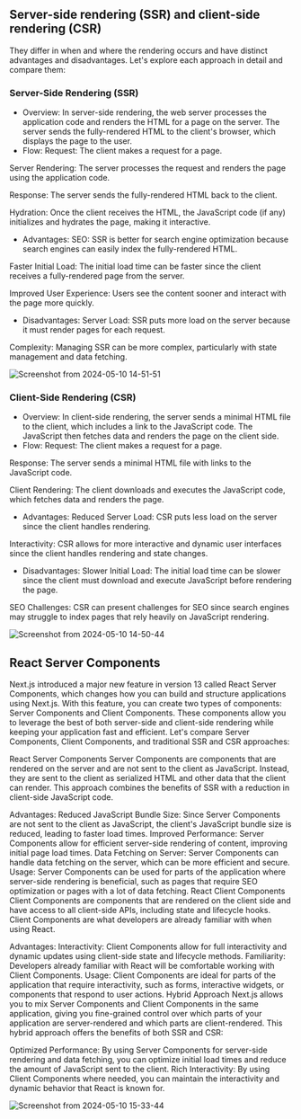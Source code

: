 
## Server-side rendering (SSR) and client-side rendering (CSR) 
They differ in when and where the rendering occurs and have distinct advantages and disadvantages. Let's explore each approach in detail and compare them:

### Server-Side Rendering (SSR)
- Overview: In server-side rendering, the web server processes the application code and renders the HTML for a page on the server. The server sends the fully-rendered HTML to the client's browser, which displays the page to the user.
- Flow:
Request: The client makes a request for a page.

Server Rendering: The server processes the request and renders the page using the application code.

Response: The server sends the fully-rendered HTML back to the client.

Hydration: Once the client receives the HTML, the JavaScript code (if any) initializes and hydrates the page, making it interactive.

- Advantages:
SEO: SSR is better for search engine optimization because search engines can easily index the fully-rendered HTML.

Faster Initial Load: The initial load time can be faster since the client receives a fully-rendered page from the server.

Improved User Experience: Users see the content sooner and interact with the page more quickly.

- Disadvantages:
Server Load: SSR puts more load on the server because it must render pages for each request.

Complexity: Managing SSR can be more complex, particularly with state management and data fetching.

![Screenshot from 2024-05-10 14-51-51](https://github.com/Gaurav038/interview-notes/assets/78479119/41eb3ada-5956-4c4b-96e2-078988a5f033)

### Client-Side Rendering (CSR)
- Overview: In client-side rendering, the server sends a minimal HTML file to the client, which includes a link to the JavaScript code. The JavaScript then fetches data and renders the page on the client side.
- Flow:
Request: The client makes a request for a page.

Response: The server sends a minimal HTML file with links to the JavaScript code.

Client Rendering: The client downloads and executes the JavaScript code, which fetches data and renders the page.

- Advantages:
Reduced Server Load: CSR puts less load on the server since the client handles rendering.

Interactivity: CSR allows for more interactive and dynamic user interfaces since the client handles rendering and state changes.
- Disadvantages:
Slower Initial Load: The initial load time can be slower since the client must download and execute JavaScript before rendering the page.

SEO Challenges: CSR can present challenges for SEO since search engines may struggle to index pages that rely heavily on JavaScript rendering.

![Screenshot from 2024-05-10 14-50-44](https://github.com/Gaurav038/interview-notes/assets/78479119/790e33a3-416f-4857-88c6-3b9c3fcc224b)

## React Server Components
Next.js introduced a major new feature in version 13 called React Server Components, which changes how you can build and structure applications using Next.js. With this feature, you can create two types of components: Server Components and Client Components. These components allow you to leverage the best of both server-side and client-side rendering while keeping your application fast and efficient. Let's compare Server Components, Client Components, and traditional SSR and CSR approaches:

React Server Components
Server Components are components that are rendered on the server and are not sent to the client as JavaScript. Instead, they are sent to the client as serialized HTML and other data that the client can render. This approach combines the benefits of SSR with a reduction in client-side JavaScript code.

Advantages:
Reduced JavaScript Bundle Size: Since Server Components are not sent to the client as JavaScript, the client's JavaScript bundle size is reduced, leading to faster load times.
Improved Performance: Server Components allow for efficient server-side rendering of content, improving initial page load times.
Data Fetching on Server: Server Components can handle data fetching on the server, which can be more efficient and secure.
Usage: Server Components can be used for parts of the application where server-side rendering is beneficial, such as pages that require SEO optimization or pages with a lot of data fetching.
React Client Components
Client Components are components that are rendered on the client side and have access to all client-side APIs, including state and lifecycle hooks. Client Components are what developers are already familiar with when using React.

Advantages:
Interactivity: Client Components allow for full interactivity and dynamic updates using client-side state and lifecycle methods.
Familiarity: Developers already familiar with React will be comfortable working with Client Components.
Usage: Client Components are ideal for parts of the application that require interactivity, such as forms, interactive widgets, or components that respond to user actions.
Hybrid Approach
Next.js allows you to mix Server Components and Client Components in the same application, giving you fine-grained control over which parts of your application are server-rendered and which parts are client-rendered. This hybrid approach offers the benefits of both SSR and CSR:

Optimized Performance: By using Server Components for server-side rendering and data fetching, you can optimize initial load times and reduce the amount of JavaScript sent to the client.
Rich Interactivity: By using Client Components where needed, you can maintain the interactivity and dynamic behavior that React is known for.

![Screenshot from 2024-05-10 15-33-44](https://github.com/Gaurav038/interview-notes/assets/78479119/f9abe641-4720-49c6-8771-b9b9f38c4004)

